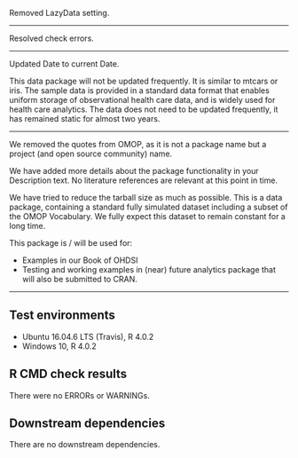 Removed LazyData setting.

---

Resolved check errors.

---

Updated Date to current Date.

This data package will not be updated frequently.  It is similar to mtcars or iris. The sample data is provided in a standard data format that enables uniform storage of observational health care data, and is widely used for health care analytics. The data does not need to be updated frequently, it has remained static for almost two years.

---

We removed the quotes from OMOP, as it is not a package name but a project (and open source community) name.

We have added more details about the package functionality in your Description text. No literature references are relevant at this point in time.

We have tried to reduce the tarball size as much as possible. This is a data package, containing a standard fully simulated dataset including a subset of the OMOP Vocabulary. We fully expect this dataset to remain constant for a long time. 

This package is / will be used for:
- Examples in our Book of OHDSI
- Testing and working examples in (near) future analytics package that will also be submitted to CRAN.

---

## Test environments
* Ubuntu 16.04.6 LTS (Travis), R 4.0.2
* Windows 10, R 4.0.2

## R CMD check results

There were no ERRORs or WARNINGs. 

## Downstream dependencies

There are no downstream dependencies.
